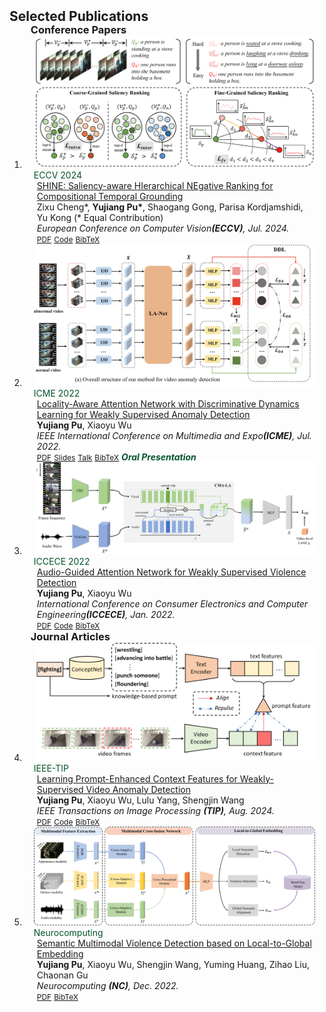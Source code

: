 <h2 id="publications" style="margin: 2px 0px -15px;">Selected Publications</h2>

<div class="publications">
<ol class="bibliography">

<!-- 
<li>
<div class="pub-row">

  <div class="col-sm-3 abbr" style="position: relative;padding-right: 15px;padding-left: 15px;">
    <img src="assets/img/principalmanifold.png" class="teaser img-fluid z-depth-1">
    <abbr class="badge">arXiv</abbr>
  </div>

  <div class="col-sm-9" style="position: relative;padding-right: 15px;padding-left: 20px;">
    <div class="title"><a href="https://arxiv.org/abs/2306.06534">Principal and Self-Consistent Positive Semi-Defnite Manifolds</a></div>
    <div class="author"><strong>Hanchao Zhang, Thaddeus Tarpey</strong></div>
    <div class="periodical"><em>arXiv <strong>(arXiv)</strong>, Aug. 2023.</em></div>
    <div class="links">
    <a href="assets/files/single.html" class="btn btn-sm z-depth-0" role="button" target="_blank" style="font-size:12px;">Website</a>
      <a href="https://arxiv.org/pdf/2306.06534.pdf" class="btn btn-sm z-depth-0" role="button" target="_blank" style="font-size:12px;">PDF</a>
      <a href="https://github.com/Hanchao-Zhang/Self-Consistency-Clustering" class="btn btn-sm z-depth-0" role="button" target="_blank" style="font-size:12px;">GitHub</a>
      <a href="https://pypi.org/project/KTensors/" class="btn btn-sm z-depth-0" role="button" target="_blank" style="font-size:12px;">Package</a>
      <a href="assets/files/KTensors.bib" class="btn btn-sm z-depth-0" role="button" target="_blank" style="font-size:12px;">BibTeX</a>
      <strong><i style="color:#7b5aa6">arXiv.org</i></strong>
    </div>
  </div>
</div>
</li> -->

<h3 style="margin:0 10px 0;"><strong>Conference Papers</strong></h3>

<li>
<div class="pub-row">

  <div class="col-sm-3 abbr" style="position: relative;padding-right: 15px;padding-left: 15px;">
    <img src="assets/img/CFSR.png" class="teaser img-fluid z-depth-1">
    <abbr class="badge" style="color:#045429">ECCV 2024</abbr>
  </div>

  <div class="col-sm-9" style="position: relative;padding-right: 15px;padding-left: 20px;">
    <div class="title"><a href="https://arxiv.org/abs/2407.05118">SHINE: Saliency-aware HIerarchical NEgative Ranking for Compositional Temporal Grounding</a></div>
    <div class="author">Zixu Cheng*, <strong>Yujiang Pu*</strong>, Shaogang Gong, Parisa Kordjamshidi, Yu Kong (* Equal Contribution)</div>
    <div class="periodical"><em>European Conference on Computer Vision<strong>(ECCV)</strong>, Jul. 2024.</em></div>
    <div class="links">
      <a href="https://arxiv.org/abs/2407.05118" class="btn btn-sm z-depth-0" role="button" target="_blank" style="font-size:12px;">PDF</a>
      <a href="https://github.com/zxccade/SHINE" class="btn btn-sm z-depth-0" role="button" target="_blank" style="font-size:12px;">Code</a>
      <a href="assets/files/SHINE.bib" class="btn btn-sm z-depth-0" role="button" target="_blank" style="font-size:12px;">BibTeX</a>
      <!-- <strong><i style="color:#045429">Coming Soon!</i></strong> -->
    </div>
  </div>
</div>
</li>


<li>
<div class="pub-row">

  <div class="col-sm-3 abbr" style="position: relative;padding-right: 15px;padding-left: 15px;">
    <img src="assets/img/DDL.jpeg" class="teaser img-fluid z-depth-1">
    <abbr class="badge" style="color:#045429">ICME 2022</abbr>
  </div>

  <div class="col-sm-9" style="position: relative;padding-right: 15px;padding-left: 20px;">
    <div class="title"><a href="https://ieeexplore.ieee.org/abstract/document/9859718">Locality-Aware Attention Network with Discriminative Dynamics Learning for Weakly Supervised Anomaly Detection</a></div>
    <div class="author"><strong>Yujiang Pu</strong>, Xiaoyu Wu</div>
    <div class="periodical"><em>IEEE International Conference on Multimedia and Expo<strong>(ICME)</strong>, Jul. 2022.</em></div>
    <div class="links">
      <a href="assets/files/DDL.pdf" class="btn btn-sm z-depth-0" role="button" target="_blank" style="font-size:12px;">PDF</a>
      <a href="assets/files/icme_oral.pdf" class="btn btn-sm z-depth-0" role="button" target="_blank" style="font-size:12px;">Slides</a>
      <a href="https://drive.google.com/file/d/1zJtlNdq-0XZjGqX8W2ZsP8Ze3ckuR0Xf/view?usp=sharing" class="btn btn-sm z-depth-0" role="button" target="_blank" style="font-size:12px;">Talk</a>
      <a href="assets/files/DDL.bib" class="btn btn-sm z-depth-0" role="button" target="_blank" style="font-size:12px;">BibTeX</a>
      <strong><i style="color:#045429">Oral Presentation</i></strong>
    </div>
  </div>
</div>
</li>


<li>
<div class="pub-row">

  <div class="col-sm-3 abbr" style="position: relative;padding-right: 15px;padding-left: 15px;">
    <img src="assets/img/cma_la.png" class="teaser img-fluid z-depth-1">
    <abbr class="badge" style="color:#045429">ICCECE 2022</abbr>
  </div>

  <div class="col-sm-9" style="position: relative;padding-right: 15px;padding-left: 20px;">
    <div class="title"><a href="https://ieeexplore.ieee.org/abstract/document/9712793">Audio-Guided Attention Network for Weakly Supervised Violence Detection</a></div>
    <div class="author"><strong>Yujiang Pu</strong>, Xiaoyu Wu</div>
    <div class="periodical"><em>International Conference on Consumer Electronics and Computer Engineering<strong>(ICCECE)</strong>, Jan. 2022.</em></div>
    <div class="links">
      <a href="assets/files/CMA.pdf" class="btn btn-sm z-depth-0" role="button" target="_blank" style="font-size:12px;">PDF</a>
      <a href="https://github.com/yujiangpu20/cma_xdVioDet" class="btn btn-sm z-depth-0" role="button" target="_blank" style="font-size:12px;">Code</a>
      <a href="assets/files/cma.bib" class="btn btn-sm z-depth-0" role="button" target="_blank" style="font-size:12px;">BibTeX</a>
      <!-- <strong><i style="color:#045429">Oral Presentation</i></strong> -->
    </div>
  </div>
</div>
</li>    


<h3 style="margin:0 10px 0;"><strong>Journal Articles</strong></h3>


<li>
<div class="pub-row">

  <div class="col-sm-3 abbr" style="position: relative;padding-right: 15px;padding-left: 15px;">
    <img src="assets/img/PEL.png" class="teaser img-fluid z-depth-1">
    <abbr class="badge" style="color:#045429">IEEE-TIP</abbr>
  </div>

  <div class="col-sm-9" style="position: relative;padding-right: 15px;padding-left: 20px;">
    <div class="title"><a href="https://arxiv.org/pdf/2306.14451">Learning Prompt-Enhanced Context Features for Weakly-Supervised Video Anomaly Detection</a></div>
    <div class="author"><strong>Yujiang Pu</strong>, Xiaoyu Wu, Lulu Yang, Shengjin Wang</div>
    <div class="periodical"><em>IEEE Transactions on Image Processing <strong>(TIP)</strong>, Aug. 2024.</em></div>
    <div class="links">
    <!-- <a href="https://arxiv.org/abs/2306.06534" class="btn btn-sm z-depth-0" role="button" target="_blank" style="font-size:12px;">Website</a> -->
      <a href="https://arxiv.org/pdf/2306.14451.pdf" class="btn btn-sm z-depth-0" role="button" target="_blank" style="font-size:12px;">PDF</a>
      <a href="https://github.com/yujiangpu20/PEL4VAD" class="btn btn-sm z-depth-0" role="button" target="_blank" style="font-size:12px;">Code</a>
      <!-- <a href="https://pypi.org/project/KTensors/" class="btn btn-sm z-depth-0" role="button" target="_blank" style="font-size:12px;">Package</a> -->
      <a href="assets/files/PEL.bib" class="btn btn-sm z-depth-0" role="button" target="_blank" style="font-size:12px;">BibTeX</a>
    </div>
  </div>
</div>
</li>




<li>
<div class="pub-row">

<div class="col-sm-3 abbr" style="position: relative;padding-right: 15px;padding-left: 15px;">
    <img src="assets/img/neuro.jpg" class="teaser img-fluid z-depth-1">
    <abbr class="badge" style="color:#045429">Neurocomputing</abbr>
  </div>

  <div class="col-sm-9" style="position: relative;padding-right: 15px;padding-left: 20px;">
    <div class="title"><a href="https://www.sciencedirect.com/science/article/abs/pii/S0925231222011833">Semantic Multimodal Violence Detection based on Local-to-Global Embedding</a></div>
    <div class="author"><strong>Yujiang Pu</strong>, Xiaoyu Wu, Shengjin Wang, Yuming Huang, Zihao Liu, Chaonan Gu</div>
    <div class="periodical"><em>Neurocomputing <strong>(NC)</strong>, Dec. 2022.</em></div>
    <div class="links">
      <a href="assets/files/neurocom.pdf" class="btn btn-sm z-depth-0" role="button" target="_blank" style="font-size:12px;">PDF</a>
      <a href="assets/files/neuro.bib" class="btn btn-sm z-depth-0" role="button" target="_blank" style="font-size:12px;">BibTeX</a>
      <!-- <strong><i style="color:#19453B">arXiv.org</i></strong> -->
    </div>
  </div>
</div>
</li>




<br>

</ol>
</div>
